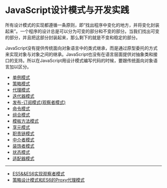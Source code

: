 JavaScript设计模式与开发实践
===

所有设计模式的实现都遵循一条原则，即“找出程序中变化的地方，并将变化封装起来”。一个程序的设计总是可以分为可变的部分和不变的部分。当我们找出可变的部分，并且把这部分封装起来，那么剩下的就是不变和稳定的部分。

JavaScript没有提供传统面向对象语言中的类式继承，而是通过原型委托的方式来实现对象与对象之间的继承。JavaScript也没有在语言层面提供对抽象类和接口的支持。所以在JavaScript用设计模式编写代码的时候，要跟传统面向对象语言加以区分。

- [单例模式](单例模式.md)
- [策略模式](策略模式.md)
- [代理模式](代理模式.md)
- [迭代器模式](迭代器模式.md)
- [发布-订阅模式(观察者模式)](发布-订阅模式(观察者模式).md)
- [命令模式](命令模式.md)
- [组合模式](组合模式.md)
- [模板方法模式](模板方法模式.md)
- [享元模式](享元模式.md)
- [职责链模式](职责链模式.md)
- [中介者模式](中介者模式.md)
- [装饰者模式](装饰者模式.md)
- [状态模式](状态模式.md)
- [适配器模式](适配器模式.md)

---
- [ES5&&ES6实现观察者模式](ES5&&ES6实现观察者模式.md)
- [策略设计模式和ES6的Proxy代理模式](策略设计模式和ES6的Proxy代理模式.md)